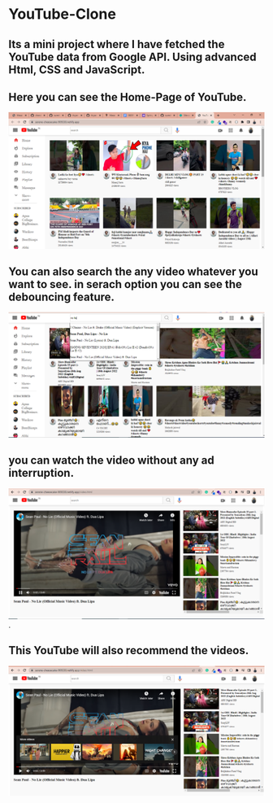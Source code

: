 # YouTube-Clone
<h2>Its a mini project where I have fetched the YouTube data from Google API. Using advanced Html, CSS and JavaScript.</h2>

<h2>Here you can see the Home-Page of YouTube.</h2>
<img src="image/youTube.png"/>
<br>

<h2>You can also search the any video whatever you want to see. in serach option you can see the debouncing feature.</h2>
<img src="image/you-tube-search.png"/>

<h2>you can watch the video without any ad interruption.</h2>
<img src="image/youtube-video.png"/>.

<h2>This YouTube will also recommend the videos.</h2>
<img src="image/youTube-recommendation.png"/>

